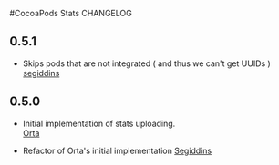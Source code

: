 #CocoaPods Stats CHANGELOG

## 0.5.1

* Skips pods that are not integrated ( and thus we can't get UUIDs )
  [segiddins](https://github.com/segiddins)


## 0.5.0

* Initial implementation of stats uploading.  
  [Orta](https://github.com/orta)

* Refactor of Orta's initial implementation
  [Segiddins](https://github.com/segiddins)
